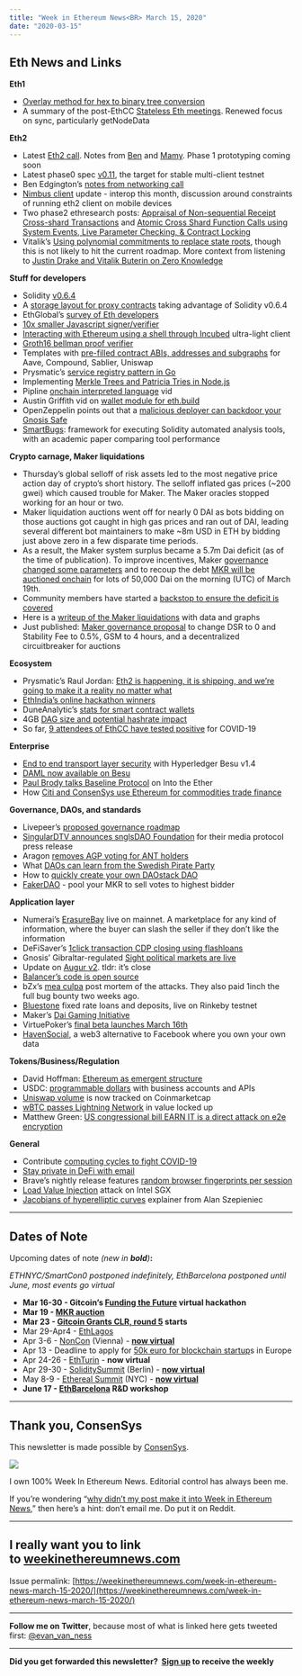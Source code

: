 ```yaml
---
title: "Week in Ethereum News<BR> March 15, 2020"
date: "2020-03-15"
---
```


## **Eth News and Links**

**Eth1**

- [Overlay method for hex to binary tree conversion](https://ethresear.ch/t/overlay-method-for-hex-bin-tree-conversion/7104)
- A summary of the post-EthCC [Stateless Eth meetings](https://blog.ethereum.org/2020/03/12/eth1x-files-stateless-summit-summary/). Renewed focus on sync, particularly getNodeData

**Eth2**

- Latest [Eth2 call](https://www.youtube.com/watch?v=orVYfqP_YuQ). Notes from [Ben](https://hackmd.io/@benjaminion/BkW_92PrU) and [Mamy](https://gist.github.com/mratsim/b81f488911496e93fbdde16d966468b6). Phase 1 prototyping coming soon
- Latest phase0 spec [v0.11](https://github.com/ethereum/eth2.0-specs/releases/tag/v0.11.0), the target for stable multi-client testnet
- Ben Edgington’s [notes from networking call](https://hackmd.io/@benjaminion/rk2OEQ64L)
- [Nimbus client](https://our.status.im/nimbus-status-update-march-6th/) update - interop this month, discussion around constraints of running eth2 client on mobile devices
- Two phase2 ethresearch posts: [Appraisal of Non-sequential Receipt Cross-shard Transactions](https://ethresear.ch/t/appraisal-of-non-sequential-receipt-cross-shard-transactions/7108) and [Atomic Cross Shard Function Calls using System Events, Live Parameter Checking, & Contract Locking](https://ethresear.ch/t/atomic-cross-shard-function-calls-using-system-events-live-parameter-checking-contract-locking/7114)
- Vitalik’s [Using polynomial commitments to replace state roots](https://ethresear.ch/t/using-polynomial-commitments-to-replace-state-roots/7095), though this is not likely to hit the current roadmap. More context from listening to [Justin Drake and Vitalik Buterin on Zero Knowledge](https://www.zeroknowledge.fm/120)

**Stuff for developers**

- Solidity [v0.6.4](https://github.com/ethereum/solidity/releases/tag/v0.6.4)
- A [storage layout for proxy contracts](https://medium.com/1milliondevs/new-storage-layout-for-proxy-contracts-and-diamonds-98d01d0eadb) taking advantage of Solidity v0.6.4
- EthGlobal’s [survey of Eth developers](https://ethglobal.typeform.com/to/RxHlK8)
- [10x smaller Javascript signer/verifier](https://www.reddit.com/r/ethereum/comments/fh18yj/i_just_published_10x_smaller_ethereum/)
- [Interacting with Ethereum using a shell through Incubed](https://blog.slock.it/blockchain-in-a-shell-45b6626dc2c0) ultra-light client
- [Groth16 bellman proof verifier](https://github.com/arnaucube/go-bellman-verifier)
- Templates with [pre-filled contract ABIs, addresses and subgraphs](https://twitter.com/PaulRBerg/status/1237398422380056577) for Aave, Compound, Sablier, Uniswap
- Prysmatic’s [service registry pattern in Go](https://rauljordan.com/2020/03/10/building-a-service-registry-in-go.html)
- Implementing [Merkle Trees and Patricia Tries in Node.js](https://medium.com/coinmonks/implementing-merkle-tree-and-patricia-trie-b8badd6d9591)
- Pipline [onchain interpreted language](https://www.youtube.com/watch?v=nZ8XFbCQqX0&feature=emb_title) vid
- Austin Griffith vid on [wallet module for eth.build](https://www.youtube.com/watch?v=E2cU3bpa0F0&feature=youtu.be)
- OpenZeppelin points out that a [malicious deployer can backdoor your Gnosis Safe](https://blog.openzeppelin.com/backdooring-gnosis-safe-multisig-wallets/)
- [SmartBugs](https://joaoff.com/2020/03/05/smartbugs-an-execution-framework-for-automated-analysis-of-smart-contracts/): framework for executing Solidity automated analysis tools, with an academic paper comparing tool performance

**Crypto carnage, Maker liquidations**

- Thursday’s global selloff of risk assets led to the most negative price action day of crypto’s short history. The selloff inflated gas prices (~200 gwei) which caused trouble for Maker. The Maker oracles stopped working for an hour or two.
- Maker liquidation auctions went off for nearly 0 DAI as bots bidding on those auctions got caught in high gas prices and ran out of DAI, leading several different bot maintainers to make ~8m USD in ETH by bidding just above zero in a few disparate time periods.
- As a result, the Maker system surplus became a 5.7m Dai deficit (as of the time of publication). To improve incentives, Maker [governance changed some parameters](https://blog.makerdao.com/recent-market-activity-and-next-steps/) and to recoup the debt [MKR will be auctioned onchain](https://blog.makerdao.com/mkr-debt-auction-announcement-and-details/) for lots of 50,000 Dai on the morning (UTC) of March 19th.
- Community members have started a [backstop to ensure the deficit is covered](https://www.reddit.com/r/ethfinance/comments/fi7pja/join_the_dai_backstop_syndicate_in_signalling/)
- Here is a [writeup of the Maker liquidations](https://medium.com/@whiterabbit_hq/black-thursday-for-makerdao-8-32-million-was-liquidated-for-0-dai-36b83cac56b6) with data and graphs
- Just published: [Maker governance proposal](https://forum.makerdao.com/t/proposal-for-immediate-changes-and-executive-vote/1545) to change DSR to 0 and Stability Fee to 0.5%, GSM to 4 hours, and a decentralized circuitbreaker for auctions

**Ecosystem**

- Prysmatic’s Raul Jordan: [Eth2 is happening, it is shipping, and we’re going to make it a reality no matter what](https://medium.com/@rauljordan/on-the-brink-84e365dd1a25)
- [EthIndia’s online hackathon winners](https://devfolio.co/blog/announcing-winners-of-ethindia-online-hackathon/)
- DuneAnalytic’s [stats for smart contract wallets](https://twitter.com/tschubotz/status/1236235928399745024)
- 4GB [DAG size and potential hashrate impact](https://medium.com/@eric.conner/ethereum-dag-size-and-hash-rate-impact-cda7a54d59db)
- So far, [9 attendees of EthCC have tested positive](https://twitter.com/drakefjustin/status/1238721126387331079) for COVID-19

**Enterprise**

- [End to end transport layer security](https://pegasys.tech/end-to-end-transport-layer-security-on-hyperledger-besu-1-4/) with Hyperledger Besu v1.4
- [DAML now available on Besu](https://www.ledgerinsights.com/daml-smart-contract-hyperledger-besu/)
- [Paul Brody talks Baseline Protocol](https://podcast.ethhub.io/paul-brody-bringing-ethereum-to-enterprise) on Into the Ether
- How [Citi and ConsenSys use Ethereum for commodities trade finance](https://consensys.net/blog/enterprise-blockchain/how-citi-and-consensys-are-using-blockchain-technology-to-help-modernize-the-commodity-trading-market/)

**Governance, DAOs, and standards**

- Livepeer’s [proposed governance roadmap](https://medium.com/livepeer-blog/livepeer-governance-roadmap-proposal-69a6e9e33f80)
- [SingularDTV announces snglsDAO Foundation](https://www.prnewswire.com/news-releases/singulardtv-launches-snglsdao-foundation-to-govern-blockchain-powered-entertainment-industry-on-ethereum-301019969.html) for their media protocol press release
- Aragon [removes AGP voting for ANT holders](https://twitter.com/AragonProject/status/1238505001288380418)
- What [DAOs can learn from the Swedish Pirate Party](https://medium.com/@goldfarbas/how-to-buidl-a-movement-what-the-swedish-pirate-party-teaches-us-about-scaling-daos-805a9d4f7024)
- How to [quickly create your own DAOstack DAO](https://medium.com/@ingamar/how-to-create-run-your-own-dao-5e3eadd96962)
- [FakerDAO](https://www.scopelift.co/blog/fakerdao) - pool your MKR to sell votes to highest bidder

**Application layer**

- Numerai’s [ErasureBay](https://erasurebay.org/) live on mainnet. A marketplace for any kind of information, where the buyer can slash the seller if they don’t like the information
- DeFiSaver’s [1click transaction CDP closing using flashloans](https://medium.com/defi-saver/introducing-1-transaction-cdp-closing-powered-by-flash-loans-8a83456226f4)
- Gnosis’ Gibraltar-regulated [Sight political markets are live](https://blog.gnosis.pm/foresight-is-2020-b1dec3c72f9a)
- Update on [Augur v2](https://twitter.com/AugurProject/status/1238525901953880064). tldr: it’s close
- [Balancer’s code is open source](https://medium.com/balancer-protocol/balancer-contracts-are-open-sourced-33bde904f38f)
- bZx’s [mea culpa](https://bzx.network/blog/mea-culpa) post mortem of the attacks. They also paid 1inch the full bug bounty two weeks ago.
- [Bluestone](https://www.reddit.com/r/ethereum/comments/fgi66s/bluestone_when_pooltogether_meets_compound_a_defi/) fixed rate loans and deposits, live on Rinkeby testnet
- Maker’s [Dai Gaming Initiative](https://blog.makerdao.com/dai-gaming-initiative/)
- VirtuePoker’s [final beta launches March 16th](https://medium.com/@VirtuePoker/beta-2-5-launches-march-16-bd80d96d9085)
- [HavenSocial](https://www.reddit.com/r/ethereum/comments/fgjrg4/im_building_an_encrypted_social_platform_with_no/), a web3 alternative to Facebook where you own your own data

**Tokens/Business/Regulation**

- David Hoffman: [Ethereum as emergent structure](https://bankless.substack.com/p/ethereum-is-an-emergent-structure)
- USDC: [programmable dollars](https://blog.circle.com/2020/03/10/programmable-dollars-for-your-internet-business/) with business accounts and APIs
- [Uniswap volume](https://twitter.com/UniswapExchange/status/1237424559134998528) is now tracked on Coinmarketcap
- [wBTC passes Lightning Network](https://twitter.com/defipulse/status/1237519206700036096) in value locked up
- Matthew Green: [US congressional bill EARN IT is a direct attack on e2e encryption](https://blog.cryptographyengineering.com/2020/03/06/earn-it-is-an-attack-on-encryption/)

**General**

- Contribute [computing cycles to fight COVID-19](https://twitter.com/JonnyRhea/status/1238643297184251910)
- [Stay private in DeFi with email](https://bankless.substack.com/p/how-to-stay-private-in-defi-with)
- Brave’s nightly release features [random browser fingerprints per session](https://www.zdnet.com/article/brave-to-generate-random-browser-fingerprints-to-preserve-user-privacy/)
- [Load Value Injection](https://lviattack.eu/) attack on Intel SGX
- [Jacobians of hyperelliptic curves](https://asz.ink/2020/03/08/jacobians-of-hyperelliptic-curves/) explainer from Alan Szepieniec

* * *

## **Dates of Note**

Upcoming dates of note _(_new in **bold**_)_**:**

_ETHNYC/SmartCon0 postponed indefinitely, EthBarcelona postponed until June, most events go virtual_

- **Mar 16-30 - Gitcoin’s [Funding the Future](https://hackathons.gitcoin.co/funding-the-future) virtual hackathon**
- **Mar 19 - [MKR auction](https://blog.makerdao.com/mkr-debt-auction-announcement-and-details/)**
- **Mar 23 - [Gitcoin Grants CLR, round 5](https://gitcoin.co/grants/) starts**
- Mar 29-Apr4 - [EthLagos](https://ethlagos.io/)
- Apr 3-6 - [NonCon](https://noncon.org/) (Vienna) - **[now virtual](https://twitter.com/ParallelePolis/status/1237450754761293830)**
- Apr 13 - Deadline to apply for [50k euro for blockchain startup](https://blockchers.eu/open-calls/)s in Europe
- Apr 24-26 - [EthTurin](https://ethturin.com/) - **now virtual**
- Apr 29-30 - [SoliditySummit](https://solidity-summit.ethereum.org/) (Berlin) - **[now virtual](https://twitter.com/ethchris/status/1237833026257764359)**
- May 8-9 - [Ethereal Summit](https://www.etherealsummit.com/) (NYC) - **[now virtual](https://www.etherealsummit.com/news/join-us-for-the-ethereal-virtual-summit-2020)**
- **June 17 - [EthBarcelona](https://ethbarcelona.github.io/) R&D workshop**

* * *

## **Thank you, ConsenSys**

This newsletter is made possible by [ConsenSys](https://consensys.net/).  

[![](https://cdn.substack.com/image/fetch/w_1456,c_limit,f_auto,q_auto:good/https%3A%2F%2Fbucketeer-e05bbc84-baa3-437e-9518-adb32be77984.s3.amazonaws.com%2Fpublic%2Fimages%2F08f1b2fd-57e2-4d4b-bd42-730c769114be_240x240.jpeg)](https://cdn.substack.com/image/fetch/c_limit,f_auto,q_auto:good/https%3A%2F%2Fbucketeer-e05bbc84-baa3-437e-9518-adb32be77984.s3.amazonaws.com%2Fpublic%2Fimages%2F08f1b2fd-57e2-4d4b-bd42-730c769114be_240x240.jpeg)

I own 100% Week In Ethereum News. Editorial control has always been me.

If you’re wondering “[why didn’t my post make it into Week in Ethereum News](https://www.evanvanness.com/post/179914035841/why-didnt-my-post-make-the-newsletter),” then here’s a hint: don’t email me. Do put it on Reddit.

* * *

## **I really want you to link to [weekinethereumnews.com](https://weekinethereumnews.com/)**

Issue permalink: [https://weekinethereumnews.com/week-in-ethereum-news-march-15-2020/](https://weekinethereumnews.com/week-in-ethereum-news-march-15-2020/)

* * *

**Follow me on Twitter**, because most of what is linked here gets tweeted first: [@evan\_van\_ness](https://twitter.com/evan_van_ness)

* * *

**Did you get forwarded this newsletter?  [Sign up](https://weekinethereum.substack.com/subscribe#about) to receive the weekly**

